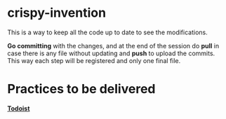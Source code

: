 # crispy-invention

This is a way to keep all the code up to date to see the modifications.

**Go committing** with the changes, and at the end of the session do **pull** in case there is any file without updating and **push** to upload the commits.
This way each step will be registered and only one final file.

# Practices to be delivered

[**Todoist**](https://todoist.com/app#project%2F2232540022%2Ffull)
